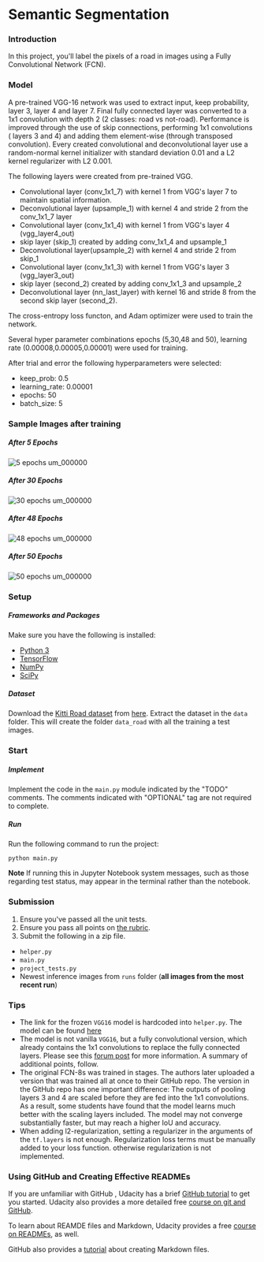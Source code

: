 # Semantic Segmentation
### Introduction
In this project, you'll label the pixels of a road in images using a Fully Convolutional Network (FCN).

### Model

A pre-trained VGG-16 network was used to extract input, keep probability, layer 3, layer 4 and layer 7. Final fully connected layer was converted to a 1x1 convolution with depth 2 (2 classes: road vs not-road). Performance is improved through the use of skip connections, performing 1x1 convolutions ( layers 3 and 4) and adding them element-wise (through transposed convolution). Every created convolutional and deconvolutional layer use a random-normal kernel initializer with standard deviation 0.01 and a L2 kernel regularizer with L2 0.001.

The following layers were created from pre-trained VGG.
- Convolutional layer (conv_1x1_7) with kernel 1 from VGG's layer 7 to maintain spatial information.
- Deconvolutional layer (upsample_1) with kernel 4 and stride 2 from the conv_1x1_7 layer
- Convolutional layer (conv_1x1_4) with kernel 1 from VGG's layer 4 (vgg_layer4_out)
- skip layer (skip_1) created by adding conv_1x1_4 and upsample_1
- Deconvolutional layer(upsample_2) with kernel 4 and stride 2 from skip_1
- Convolutional layer (conv_1x1_3) with kernel 1 from VGG's layer 3 (vgg_layer3_out)
- skip layer (second_2) created by adding conv_1x1_3 and upsample_2
- Deconvolutional layer (nn_last_layer) with kernel 16 and stride 8 from the second skip layer (second_2).

The cross-entropy loss functon, and Adam optimizer were used to train the network.

Several hyper parameter combinations epochs (5,30,48 and 50), learning rate (0.00008,0.00005,0.00001) were used for training.

After trial and error the following hyperparameters were selected:
- keep_prob: 0.5
- learning_rate: 0.00001
- epochs: 50
- batch_size: 5

### Sample Images after training
##### After 5 Epochs
![5 epochs um_000000](https://user-images.githubusercontent.com/15799394/36393884-8badeda2-15d7-11e8-9afb-5022c1aee3e1.png)
##### After 30 Epochs
![30 epochs um_000000](https://user-images.githubusercontent.com/15799394/36393885-8bdb4f0e-15d7-11e8-85fe-74fb5b3c91c2.png)
##### After 48 Epochs
![48 epochs um_000000](https://user-images.githubusercontent.com/15799394/36393886-8c0933b0-15d7-11e8-91f1-4d3233233a65.png)
##### After 50 Epochs
![50 epochs um_000000](https://user-images.githubusercontent.com/15799394/36393888-8c3a4fd6-15d7-11e8-9af4-50f3a65bff8d.png)



### Setup
##### Frameworks and Packages
Make sure you have the following is installed:
 - [Python 3](https://www.python.org/)
 - [TensorFlow](https://www.tensorflow.org/)
 - [NumPy](http://www.numpy.org/)
 - [SciPy](https://www.scipy.org/)
##### Dataset
Download the [Kitti Road dataset](http://www.cvlibs.net/datasets/kitti/eval_road.php) from [here](http://www.cvlibs.net/download.php?file=data_road.zip).  Extract the dataset in the `data` folder.  This will create the folder `data_road` with all the training a test images.

### Start
##### Implement
Implement the code in the `main.py` module indicated by the "TODO" comments.
The comments indicated with "OPTIONAL" tag are not required to complete.
##### Run
Run the following command to run the project:
```
python main.py
```
**Note** If running this in Jupyter Notebook system messages, such as those regarding test status, may appear in the terminal rather than the notebook.

### Submission
1. Ensure you've passed all the unit tests.
2. Ensure you pass all points on [the rubric](https://review.udacity.com/#!/rubrics/989/view).
3. Submit the following in a zip file.
 - `helper.py`
 - `main.py`
 - `project_tests.py`
 - Newest inference images from `runs` folder  (**all images from the most recent run**)
 
 ### Tips
- The link for the frozen `VGG16` model is hardcoded into `helper.py`.  The model can be found [here](https://s3-us-west-1.amazonaws.com/udacity-selfdrivingcar/vgg.zip)
- The model is not vanilla `VGG16`, but a fully convolutional version, which already contains the 1x1 convolutions to replace the fully connected layers. Please see this [forum post](https://discussions.udacity.com/t/here-is-some-advice-and-clarifications-about-the-semantic-segmentation-project/403100/8?u=subodh.malgonde) for more information.  A summary of additional points, follow. 
- The original FCN-8s was trained in stages. The authors later uploaded a version that was trained all at once to their GitHub repo.  The version in the GitHub repo has one important difference: The outputs of pooling layers 3 and 4 are scaled before they are fed into the 1x1 convolutions.  As a result, some students have found that the model learns much better with the scaling layers included. The model may not converge substantially faster, but may reach a higher IoU and accuracy. 
- When adding l2-regularization, setting a regularizer in the arguments of the `tf.layers` is not enough. Regularization loss terms must be manually added to your loss function. otherwise regularization is not implemented.
 
### Using GitHub and Creating Effective READMEs
If you are unfamiliar with GitHub , Udacity has a brief [GitHub tutorial](http://blog.udacity.com/2015/06/a-beginners-git-github-tutorial.html) to get you started. Udacity also provides a more detailed free [course on git and GitHub](https://www.udacity.com/course/how-to-use-git-and-github--ud775).

To learn about REAMDE files and Markdown, Udacity provides a free [course on READMEs](https://www.udacity.com/courses/ud777), as well. 

GitHub also provides a [tutorial](https://guides.github.com/features/mastering-markdown/) about creating Markdown files.
